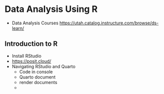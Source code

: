 # Data Analysis Using R

* Data Analysis Courses https://utah.catalog.instructure.com/browse/ds-learn/

## Introduction to R

* Install RStudio
* https://posit.cloud/
* Navigating RStudio and Quarto
  * Code in console
  * Quarto document
  * render documents
  * 

